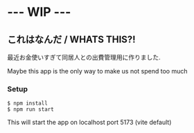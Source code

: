 # --- WIP ---

## これはなんだ / WHATS THIS?!　

最近お金使いすぎて同居人との出費管理用に作りました.

Maybe this app is the only way to make us not spend too much


### Setup
```
$ npm install
$ npm run start
```
This will start the app on localhost port 5173 (vite default)

